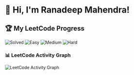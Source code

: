 # 👋 Hi, I'm Ranadeep Mahendra!

## 🏆 My LeetCode Progress

![Solved](https://img.shields.io/badge/Solved-73/3686-blue?cache=1758160263) ![Easy](https://img.shields.io/badge/Easy-41/899-brightgreen?cache=1758160263) ![Medium](https://img.shields.io/badge/Medium-31/1918-orange?cache=1758160263) ![Hard](https://img.shields.io/badge/Hard-1/869-red?cache=1758160263)

### 📊 LeetCode Activity Graph

![LeetCode Activity Graph](https://leetcard.jacoblin.cool/ranadeep_mahendra2426?theme=dark&font=Karma&ext=heatmap&cache=1758160263)
